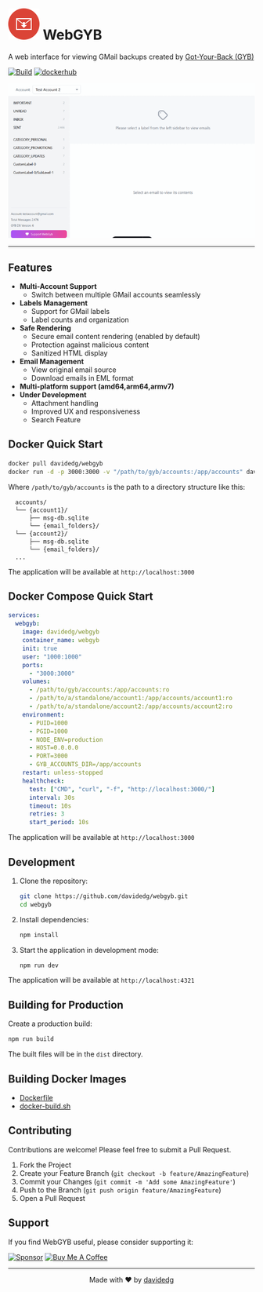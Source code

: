 # ![WebGYB Logo](public/favicon.svg) WebGYB

A web interface for viewing GMail backups created by [Got-Your-Back (GYB)](https://github.com/GAM-team/got-your-back)

[![Build](https://img.shields.io/github/actions/workflow/status/davidedg/webgyb/docker-publish.yml?logo=github&style=for-the-badge)](https://github.com/davidedg/webgyb/actions/workflows/docker-publish.yml) [![dockerhub](https://img.shields.io/docker/pulls/davidedg/webgyb?logo=docker&style=for-the-badge)](https://hub.docker.com/r/davidedg/webgyb)


<div align="center">
  <img src="interface-preview.gif" alt="WebGYB Interface Preview" width="800"/>
</div>

---

## Features

- **Multi-Account Support**
  - Switch between multiple GMail accounts seamlessly
- **Labels Management**
  - Support for GMail labels
  - Label counts and organization
- **Safe Rendering**
  - Secure email content rendering (enabled by default)
  - Protection against malicious content
  - Sanitized HTML display
- **Email Management**
  - View original email source
  - Download emails in EML format
- **Multi-platform support (amd64,arm64,armv7)**
- **Under Development**
  - Attachment handling
  - Improved UX and responsiveness
  - Search Feature

## Docker Quick Start

```bash
docker pull davidedg/webgyb
docker run -d -p 3000:3000 -v "/path/to/gyb/accounts:/app/accounts" davidedg/webgyb
```

Where `/path/to/gyb/accounts` is the path to a directory structure like this:

```
  accounts/
  └── {account1}/
      ├── msg-db.sqlite
      └── {email_folders}/
  └── {account2}/
      ├── msg-db.sqlite
      └── {email_folders}/
  ...
  ```
The application will be available at `http://localhost:3000`

## Docker Compose Quick Start

```yaml
services:
  webgyb:
    image: davidedg/webgyb
    container_name: webgyb
    init: true
    user: "1000:1000"
    ports:
      - "3000:3000"
    volumes:
      - /path/to/gyb/accounts:/app/accounts:ro
      - /path/to/a/standalone/account1:/app/accounts/account1:ro
      - /path/to/a/standalone/account2:/app/accounts/account2:ro
    environment:
      - PUID=1000
      - PGID=1000
      - NODE_ENV=production
      - HOST=0.0.0.0
      - PORT=3000
      - GYB_ACCOUNTS_DIR=/app/accounts
    restart: unless-stopped
    healthcheck:
      test: ["CMD", "curl", "-f", "http://localhost:3000/"]
      interval: 30s
      timeout: 10s
      retries: 3
      start_period: 10s 
```

The application will be available at `http://localhost:3000`


## Development

1. Clone the repository:
   ```bash
   git clone https://github.com/davidedg/webgyb.git
   cd webgyb
   ```

2. Install dependencies:
   ```bash
   npm install
   ```

3. Start the application in development mode:
   ```bash
   npm run dev
   ```

The application will be available at `http://localhost:4321`

## Building for Production

Create a production build:

```bash
npm run build
```

The built files will be in the `dist` directory.

## Building Docker Images

-  [Dockerfile](Dockerfile)
-  [docker-build.sh](docker-build.sh)


## Contributing

Contributions are welcome! Please feel free to submit a Pull Request.

1. Fork the Project
2. Create your Feature Branch (`git checkout -b feature/AmazingFeature`)
3. Commit your Changes (`git commit -m 'Add some AmazingFeature'`)
4. Push to the Branch (`git push origin feature/AmazingFeature`)
5. Open a Pull Request

## Support

If you find WebGYB useful, please consider supporting it:

[![Sponsor](https://img.shields.io/static/v1?label=Sponsor&message=%E2%9D%A4&logo=GitHub&color=ff69b4)](https://github.com/sponsors/davidedg) <a href="https://www.buymeacoffee.com/davidedg" target="_blank"><img src="https://cdn.buymeacoffee.com/buttons/v2/default-violet.png" alt="Buy Me A Coffee" style="height: 20px !important;width: 72px !important;"></a>

---

<div align="center">
Made with ❤️ by <a href="https://github.com/davidedg">davidedg</a>
</div>
